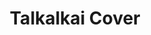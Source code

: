 ---
title: Talkalkai Cover
emoji: 🐨
colorFrom: purple
colorTo: gray
sdk: gradio
sdk_version: 4.36.1
app_file: app.py
pinned: false
python_version: 3.9.0
---